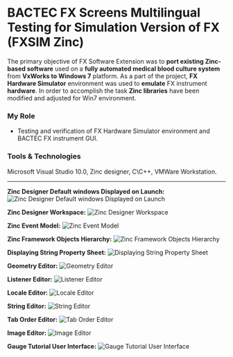# BACTEC FX Screens Multilingual Testing for Simulation Version of FX (FXSIM Zinc)
The primary objective of FX Software Extension was to **port existing Zinc-based software** used on a **fully automated medical blood culture system** from **VxWorks to Windows 7** platform. As a part of the project, **FX Hardware Simulator** environment was used to **emulate** FX instrument **hardware**. In order to accomplish the task **Zinc libraries** have been modified and adjusted for Win7 environment.

### My Role
-	Testing and verification of FX Hardware Simulator environment and BACTEC FX instrument GUI.

### Tools & Technologies
Microsoft Visual Studio 10.0, Zinc designer, C\C++, VMWare Workstation.

<hr>

**Zinc Designer Default windows Displayed on Launch:**
<img alt="Zinc Designer Default windows Displayed on Launch" src="00Zinc Designer Default windows Displayed on Launch.png">

**Zinc Designer Workspace:**
<img alt="Zinc Designer Workspace" src="01Zinc Designer Workspace.png">

**Zinc Event Model:**
<img alt="Zinc Event Model" src="02Zinc Event Model.png">

**Zinc Framework Objects Hierarchy:**
<img alt="Zinc Framework Objects Hierarchy" src="03Zinc Framework Objects Hierarchy.png">

**Displaying String Property Sheet:**
<img alt="Displaying String Property Sheet" src="04Displaying String Property Sheet.png">

**Geometry Editor:**
<img alt="Geometry Editor" src="05Geometry Editor.png">

**Listener Editor:**
<img alt="Listener Editor" src="06Listener Editor.png">

**Locale Editor:**
<img alt="Locale Editor" src="07Locale Editor.png">

**String Editor:**
<img alt="String Editor" src="08String Editor.png">

**Tab Order Editor:**
<img alt="Tab Order Editor" src="09Tab Order Editor.png">

**Image Editor:**
<img alt="Image Editor" src="10Image Editor.png">

**Gauge Tutorial User Interface:**
<img alt="Gauge Tutorial User Interface" src="11Gauge Tutorial User Interface.png">